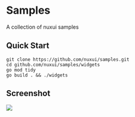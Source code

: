 # Samples

A collection of nuxui samples

## Quick Start

```
git clone https://github.com/nuxui/samples.git
cd github.com/nuxui/samples/widgets
go mod tidy
go build . && ./widgets
```

## Screenshot

![](https://github.com/nuxui/website/blob/master/static/samples/screenshot_widgets.jpg?raw=true)
